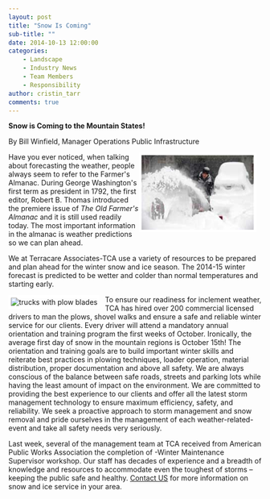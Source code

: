 ```yaml
---
layout: post
title: "Snow Is Coming"
sub-title: ""
date: 2014-10-13 12:00:00
categories: 
    - Landscape
    - Industry News
    - Team Members
    - Responsibility
author: cristin_tarr
comments: true
---
```


**Snow is Coming to the Mountain States!**

By Bill Winfield, Manager Operations Public Infrastructure

<img src="/images/blog/snow_blower.jpg" alt="man runnign snow blower" style="float:right; border: 5px solid white; margin-right: 10px;">

Have you ever noticed, when talking about forecasting the weather, people always seem to refer to the Farmer's Almanac. During George Washington's first term as president in 1792, the first editor, Robert B. Thomas introduced the premiere issue of _The Old Farmer's Almanac_ and it is still used readily today. The most important information in the almanac is weather predictions so we can plan ahead.

We at Terracare Associates-TCA use a variety of resources to be prepared and plan ahead for the winter snow and ice season. The 2014-15 winter forecast is predicted to be wetter and colder than normal temperatures and starting early.

<img src="/images/blog/plow_blades.png" alt="trucks with plow blades" style="float:left; border: 5px solid white; margin-right: 10px;">

To ensure our readiness for inclement weather, TCA has hired over 200 commercial licensed drivers to man the plows, shovel walks and ensure a safe and reliable winter service for our clients. Every driver will attend a mandatory annual orientation and training program the first weeks of October. Ironically, the average first day of snow in the mountain regions is October 15th! The orientation and training goals are to build important winter skills and reiterate best practices in plowing techniques, loader operation, material distribution, proper documentation and above all safety.  We are always conscious of the balance between safe roads, streets and parking lots while having the least amount of impact on the environment. We are committed to providing the best experience to our clients and offer all the latest storm management technology to ensure maximum efficiency, safety, and reliability. We seek a proactive approach to storm management and snow removal and pride ourselves in the management of each weather-related-event and take all safety needs very seriously.

Last week, several of the management team at TCA received from American Public Works Association the completion of -Winter Maintenance Supervisor workshop. Our staff has decades of experience and a breadth of knowledge and resources to accommodate even the toughest of storms – keeping the public safe and healthy. [Contact US](http://www.myterracare.com/contact-us/) for more information on snow and ice service in your area.

